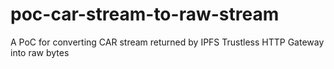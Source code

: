 # poc-car-stream-to-raw-stream
A PoC for converting CAR stream returned by IPFS Trustless HTTP Gateway into raw bytes
